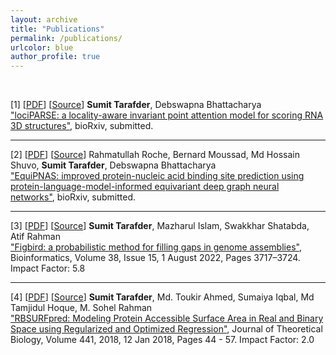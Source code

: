 ```yaml
---
layout: archive
title: "Publications"
permalink: /publications/
urlcolor: blue
author_profile: true
---
```

&nbsp;

[1] [[PDF](../files/lociPARSE.pdf)] [[Source](https://github.com/Bhattacharya-Lab/lociPARSE)] **Sumit Tarafder**, Debswapna Bhattacharya <br>
<a href="https://doi.org/10.1101/2023.11.04.565599">"lociPARSE: a locality-aware invariant point attention model for scoring RNA 3D structures"</a>, bioRxiv, submitted. <br>

---

[2] [[PDF](../files/EquiPNAS.pdf)] [[Source](https://github.com/Bhattacharya-Lab/EquiPNAS)] Rahmatullah Roche, Bernard Moussad, Md Hossain Shuvo, **Sumit Tarafder**, Debswapna Bhattacharya <br>
<a href="https://doi.org/10.1101/2023.09.14.557719">"EquiPNAS: improved protein-nucleic acid binding site prediction using protein-language-model-informed equivariant deep graph neural networks"</a>, bioRxiv, submitted. <br>

---
[3] [[PDF](../files/Figbird.pdf)] [[Source](https://github.com/SumitTarafder/Figbird)] **Sumit Tarafder**, Mazharul Islam, Swakkhar Shatabda, Atif Rahman <br>
    <a href="https://doi.org/10.1093/bioinformatics/btac404">"Figbird: a probabilistic method for filling gaps in genome assemblies"</a>, Bioinformatics, Volume 38, Issue 15, 1 August 2022, Pages 3717–3724. Impact Factor: 5.8 <br>
    
---

[4] [[PDF](../files/RBSurfPred.pdf)] [[Source](https://github.com/SumitTarafder/RBSURFpred)] **Sumit Tarafder**, Md. Toukir Ahmed, Sumaiya Iqbal, Md Tamjidul Hoque, M. Sohel Rahman <br>
<a href="https://doi.org/10.1016/j.jtbi.2017.12.029">"RBSURFpred: Modeling Protein Accessible Surface Area in Real and Binary Space using Regularized and Optimized Regression"</a>, Journal of Theoretical Biology, Volume 441, 2018, 12 Jan 2018, Pages 44 - 57. Impact Factor: 2.0
